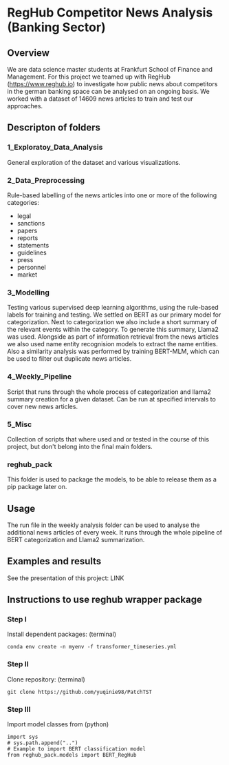 # RegHub Competitor News Analysis (Banking Sector)

## Overview
We are data science master students at Frankfurt School of Finance and Management. For this project we teamed up with RegHub (https://www.reghub.io) to investigate how public news about competitors in the german banking space can be analysed on an ongoing basis. We worked with a dataset of 14609 news articles to train and test our approaches. 

## Descripton of folders
### 1_Exploratoy_Data_Analysis
General exploration of the dataset and various visualizations.
### 2_Data_Preprocessing
Rule-based labelling of the news articles into one or more of the following categories:
- legal
- sanctions
- papers
- reports
- statements
- guidelines
- press
- personnel
- market

### 3_Modelling
Testing various supervised deep learning algorithms, using the rule-based labels for training and testing. We settled on BERT as our primary model for categorization.
Next to categorization we also include a short summary of the relevant events within the category. To generate this summary, Llama2 was used.
Alongside as part of information retrieval from the news articles we also used name entity recognision models to extract the name entities.
Also a similarity analysis was performed by training BERT-MLM, which can be used to filter out duplicate news articles.
### 4_Weekly_Pipeline
Script that runs through the whole process of categorization and llama2 summary creation for a given dataset. Can be run at specified intervals to cover new news articles.
### 5_Misc
Collection of scripts that where used and or tested in the course of this project, but don't belong into the final main folders.
### reghub_pack
This folder is used to package the models, to be able to release them as a pip package later on.

## Usage
The run file in the weekly analysis folder can be used to analyse the additional news articles of every week. It runs through the whole pipeline of BERT categorization and Llama2 summarization.

## Examples and results
See the presentation of this project: LINK

## Instructions to use reghub wrapper package
### Step I
Install dependent packages: (terminal)
```
conda env create -n myenv -f transformer_timeseries.yml
```     
### Step II
Clone repository: (terminal)
```
git clone https://github.com/yuqinie98/PatchTST
```

### Step III
Import model classes from (python)
```
import sys
# sys.path.append("..")
# Example to import BERT classification model
from reghub_pack.models import BERT_RegHub
```
